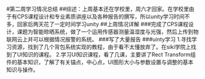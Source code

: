 #第二周学习情况总结
##综述：上周基本还在学校里，周六才回家。在学校里由于有CPS课程设计和专业素质讲座以及各种报告的撰写，所以unity学习时间不多，回家后两天花了一定时间学习unity
##上周情况详解
###完成了CPS课程设计，课题为智能晾晒系统，做了一个运用传感器测量温湿度与光强，然后上传到物联网云上并可以根据情况报警的系统。
###写了大量报告
###uinty学习
1.寻找学习资源，找到了几个背包系统实现的教程，由于看不太懂放弃了。在siki学院上找到了UI知识的课程。
2.学习UI知识课程，看了几课，主要讲了Rect Transform组件的基本知识，了解了有关锚点，中心点，UI图形大小与参数设置与调整的基本知识与操作。